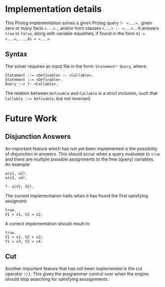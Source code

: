 # Implementation details

This Prolog implementation solves a given Prolog query `?- <...>.` given zero or many facts `<...>.`, and/or horn clauses `<...> :- <...>.`. It answers `true` or `false`, along with variable equalities, if found in the form `X1 = <...>,...,Xn = <...>`.

## Syntax

The solver requires an input file in the form: `Statement* Query`, where:
```
Statement ::= <Definable> :- <Callable>.
Statement ::= <Definable>.
Query ::= ?- <Callable>.
```
The relation between `Definable` and `Callable` is a strict inclusion, such that `Callable ::= Definable`, but not reversed.

# Future Work

## Disjunction Answers

An important feature which has not yet been implemented is the possibility of disjunction in answers. This should occur when a query evaluates to `true` and there are multiple possible assignments to the free (query) variables. An example:
```
a(x1, x2).
a(x3, x4).

?- a(V1, V2).
```
The current implementation halts when it has found the first satisfying assigment:
```
true.
V1 = x1, V2 = x2.
```
A correct implementation should result in:
```
true.
V1 = x1, V2 = x2;
V1 = x3, V2 = x4.
```

## Cut

Another important feature that has not been implemented is the cut operator `!/1`. This gives the programmer control over when the engine should stop searching for satisfying asssignments.
